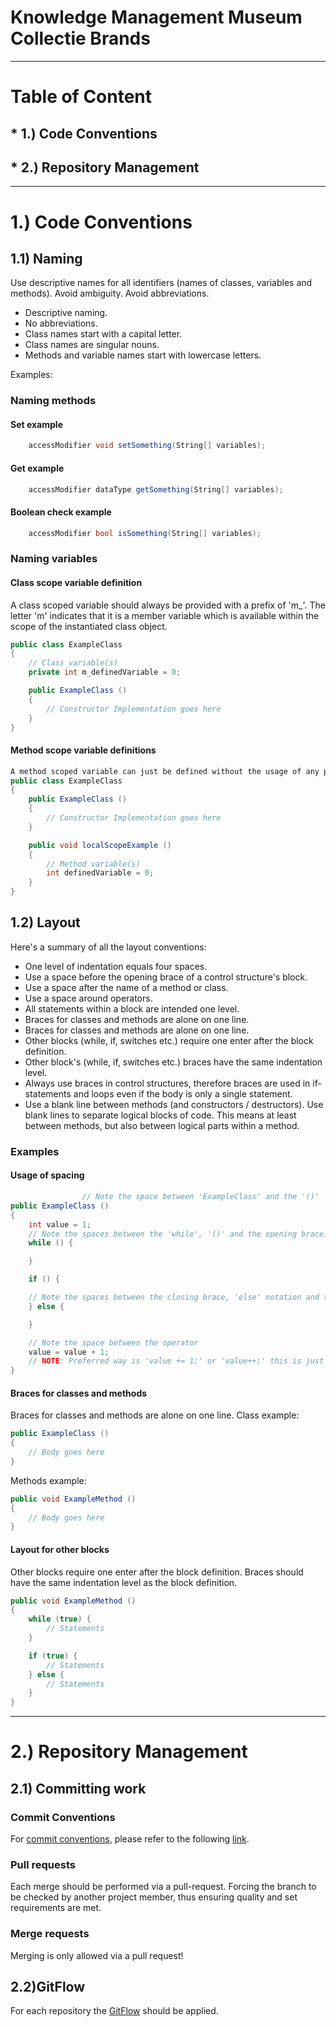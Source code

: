 # Knowledge Management Museum Collectie Brands


___

# Table of Content
## * 1.) Code Conventions
## * 2.) Repository Management

___

# 1.) Code Conventions
## 1.1) Naming
Use descriptive names for all identifiers (names of classes, variables and methods). Avoid ambiguity. Avoid abbreviations. 

* Descriptive naming.
* No abbreviations.
* Class names start with a capital letter.
* Class names are singular nouns.
* Methods and variable names start with lowercase letters. 



Examples:
### Naming methods
#### Set example
```csharp
 	accessModifier void setSomething(String[] variables);
```

#### Get example
```csharp
 	accessModifier dataType getSomething(String[] variables);
```

#### Boolean check example
```csharp
 	accessModifier bool isSomething(String[] variables);
```


### Naming variables
#### Class scope variable definition
A class scoped variable should always be provided with a prefix of 'm_'. The letter 'm' indicates that it is a member variable which is available within the scope of the instantiated class object.

```csharp
public class ExampleClass
{
	// Class variable(s)
	private int m_definedVariable = 0;

	public ExampleClass ()
	{
		// Constructor Implementation goes here
	}
}
```

#### Method scope variable definitions
```csharp
A method scoped variable can just be defined without the usage of any prefix.
public class ExampleClass
{
	public ExampleClass ()
	{
		// Constructor Implementation goes here
	}

	public void localScopeExample ()
	{
		// Method variable(s)
		int definedVariable = 0;
	}
}
```

## 1.2) Layout
Here's a summary of all the layout conventions:

* One level of indentation equals four spaces.
* Use a space before the opening brace of a control structure's block.
* Use a space after the name of a method or class.
* Use a space around operators.
* All statements within a block are intended one level.
* Braces for classes and methods are alone on one line.
* Braces for classes and methods are alone on one line.
* Other blocks (while, if, switches etc.) require one enter after the block definition.
* Other block's (while, if, switches etc.) braces have the same indentation level.
* Always use braces in control structures, therefore braces are used in if-statements and loops even if the body is only a single statement. 
* Use a blank line between methods (and constructors / destructors). Use blank lines to separate logical blocks of code. This means at least between methods, but also between logical parts within a method.

### Examples
#### Usage of spacing
```csharp
				// Note the space between 'ExampleClass' and the '()'
public ExampleClass () 
{
	int value = 1;
	// Note the spaces between the 'while', '()' and the opening brace.
	while () {

	}

	if () {

	// Note the spaces between the closing brace, 'else' notation and the opening brace.
	} else {

	}

	// Note the space between the operator
	value = value + 1;
	// NOTE: Preferred way is 'value += 1;' or 'value++;' this is just a depication of usage of spacing with operators.  
}
```
#### Braces for classes and methods
Braces for classes and methods are alone on one line.
Class example:
```csharp
public ExampleClass () 
{
	// Body goes here
}
```

Methods example:
```csharp
public void ExampleMethod ()
{
	// Body goes here
}
```

#### Layout for other blocks
Other blocks require one enter after the block definition. Braces should have the same indentation level as the block definition.
```csharp
public void ExampleMethod ()
{
	while (true) {
		// Statements
	}

	if (true) {
		// Statements
	} else {
		// Statements
	}
}
```

___

# 2.) Repository Management
## 2.1) Committing work
### Commit Conventions
For [commit conventions][1], please refer to the following [link][1].
### Pull requests
Each merge should be performed via a pull-request. Forcing the branch to be checked by another project member, thus ensuring quality and set requirements are met.

### Merge requests
Merging is only allowed via a pull request!

## 2.2)GitFlow
For each repository the [GitFlow][2] should be applied.




[1]: https://chris.beams.io/posts/git-commit/
[2]: https://www.atlassian.com/git/tutorials/comparing-workflows/gitflow-workflow